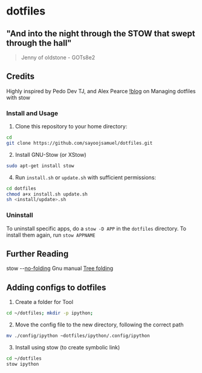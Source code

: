 # dotfiles

## "And into the night through the STOW that swept through the hall"
> Jenny of oldstone - GOTs8e2

## Credits
Highly inspired by Pedo Dev TJ,
and Alex Pearce [!blog](https://alexpearce.me/2016/02/managing-dotfiles-with-stow/) on Managing dotfiles with stow 

### Install and Usage
1. Clone this repository to your home directory:
```bash
cd
git clone https://github.com/sayoojsamuel/dotfiles.git
```
2. Install GNU-Stow (or XStow)
```bash
sudo apt-get install stow
```
4. Run `install.sh` or `update.sh` with sufficient permissions:
```bash
cd dotfiles
chmod a+x install.sh update.sh
sh <install/update>.sh  
```

### Uninstall 
To uninstall specific apps, do a `stow -D APP` in the `dotfiles` directory. To install them again, run `stow APPNAME`

## Further Reading
stow --[no-folding](https://news.ycombinator.com/item?id=7927930)
Gnu manual [Tree folding](https://www.gnu.org/software/stow/manual/stow.html#Tree-folding)

## Adding configs to dotfiles
1. Create a folder for Tool
```bash
cd ~/dotfiles; mkdir -p ipython;
```
2. Move the config file to the new directory, following the correct path
```bash
mv ./config/ipython ~dotfiles/ipython/.config/ipython
```
3. Install using stow (to create symbolic link)
```bash
cd ~/dotfiles
stow ipython
```
